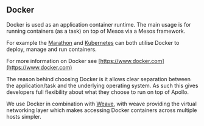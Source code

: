 ## Docker

Docker is used as an application container runtime. The main usage is for running
containers (as a task) on top of Mesos via a Mesos framework.

For example the [Marathon](https://github.com/mesosphere/marathon)
and [Kubernetes](http://kubernetes.io) can both utilise Docker to deploy,
manage and run containers.

For more information on Docker see [https://www.docker.com](https://www.docker.com)

The reason behind choosing Docker is it allows clear separation between the application/task
and the underlying operating system. As such this gives developers full flexibility
about what they choose to run on top of Apollo.

We use Docker in combination with [Weave](weave.md), with weave providing the virtual
networking layer which makes accessing Docker containers across multiple hosts simpler.
